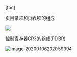 [toc]





页目录项和页表项的组成

![](/Users/chenyansong/Documents/note/images/linux/x86/image-20200106195034322.png)

控制寄存器CR3的组成(PDBR)

![image-20200106202059394](/Users/chenyansong/Documents/note/images/linux/x86/image-20200106202059394.png)